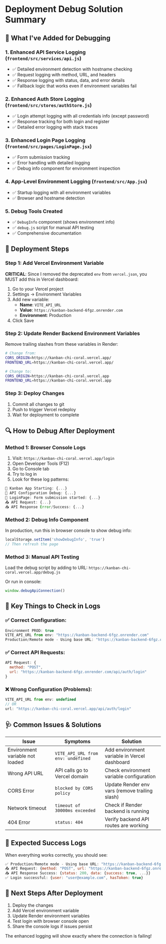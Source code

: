 # Deployment Debug Solution Summary

## 🎯 What I've Added for Debugging

### 1. Enhanced API Service Logging (`frontend/src/services/api.js`)
- ✅ Detailed environment detection with hostname checking
- ✅ Request logging with method, URL, and headers
- ✅ Response logging with status, data, and error details
- ✅ Fallback logic that works even if environment variables fail

### 2. Enhanced Auth Store Logging (`frontend/src/stores/authStore.js`)
- ✅ Login attempt logging with all credentials info (except password)
- ✅ Response tracking for both login and register
- ✅ Detailed error logging with stack traces

### 3. Enhanced Login Page Logging (`frontend/src/pages/LoginPage.jsx`)
- ✅ Form submission tracking
- ✅ Error handling with detailed logging
- ✅ Debug info component for environment inspection

### 4. App-Level Environment Logging (`frontend/src/App.jsx`)
- ✅ Startup logging with all environment variables
- ✅ Browser and hostname detection

### 5. Debug Tools Created
- ✅ `DebugInfo` component (shows environment info)
- ✅ `debug.js` script for manual API testing
- ✅ Comprehensive documentation

## 🚀 Deployment Steps

### Step 1: Add Vercel Environment Variable
**CRITICAL**: Since I removed the deprecated `env` from `vercel.json`, you MUST add this in Vercel dashboard:

1. Go to your Vercel project
2. Settings → Environment Variables
3. Add new variable:
   - **Name**: `VITE_API_URL`
   - **Value**: `https://kanban-backend-6fgz.onrender.com`
   - **Environment**: Production
4. Click Save

### Step 2: Update Render Backend Environment Variables
Remove trailing slashes from these variables in Render:

```bash
# Change from:
CORS_ORIGIN=https://kanban-chi-coral.vercel.app/
FRONTEND_URL=https://kanban-chi-coral.vercel.app/

# Change to:
CORS_ORIGIN=https://kanban-chi-coral.vercel.app
FRONTEND_URL=https://kanban-chi-coral.vercel.app
```

### Step 3: Deploy Changes
1. Commit all changes to git
2. Push to trigger Vercel redeploy
3. Wait for deployment to complete

## 🔍 How to Debug After Deployment

### Method 1: Browser Console Logs
1. Visit: `https://kanban-chi-coral.vercel.app/login`
2. Open Developer Tools (F12)
3. Go to Console tab
4. Try to log in
5. Look for these log patterns:

```javascript
🚀 Kanban App Starting: {...}
🔧 API Configuration Debug: {...}
📝 LoginPage: Form submission started: {...}
📤 API Request: {...}
📥 API Response Error/Success: {...}
```

### Method 2: Debug Info Component
In production, run this in browser console to show debug info:
```javascript
localStorage.setItem('showDebugInfo', 'true')
// Then refresh the page
```

### Method 3: Manual API Testing
Load the debug script by adding to URL:
`https://kanban-chi-coral.vercel.app/debug.js`

Or run in console:
```javascript
window.debugApiConnection()
```

## 🔧 Key Things to Check in Logs

### ✅ Correct Configuration:
```javascript
Environment PROD: true
VITE_API_URL from env: "https://kanban-backend-6fgz.onrender.com"
Production/Remote mode - Using base URL: "https://kanban-backend-6fgz.onrender.com"
```

### ✅ Correct API Requests:
```javascript
API Request: {
  method: "POST",
  url: "https://kanban-backend-6fgz.onrender.com/api/auth/login"
}
```

### ❌ Wrong Configuration (Problems):
```javascript
VITE_API_URL from env: undefined
// OR
url: "https://kanban-chi-coral.vercel.app/api/auth/login"
```

## 🩺 Common Issues & Solutions

| Issue | Symptoms | Solution |
|-------|----------|----------|
| Environment variable not loaded | `VITE_API_URL from env: undefined` | Add environment variable in Vercel dashboard |
| Wrong API URL | API calls go to Vercel domain | Check environment variable configuration |
| CORS Error | `blocked by CORS policy` | Update Render env vars (remove trailing slash) |
| Network timeout | `timeout of 30000ms exceeded` | Check if Render backend is running |
| 404 Error | `status: 404` | Verify backend API routes are working |

## 🎉 Expected Success Logs

When everything works correctly, you should see:
```javascript
✅ Production/Remote mode - Using base URL: "https://kanban-backend-6fgz.onrender.com"
📤 API Request: {method: "POST", url: "https://kanban-backend-6fgz.onrender.com/api/auth/login"}
📥 API Response Success: {status: 200, data: {success: true, ...}}
✅ Login successful: {user: "user@example.com", hasToken: true}
```

## 🔄 Next Steps After Deployment

1. Deploy the changes
2. Add Vercel environment variable 
3. Update Render environment variables
4. Test login with browser console open
5. Share the console logs if issues persist

The enhanced logging will show exactly where the connection is failing!